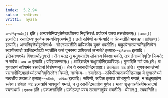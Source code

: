 ```yaml
---
index:  5.2.94
sutra:  रसादिभ्यश्च।
vritti:  nyasa
---
```


`अन्यनिवृत्त्यर्थम्()` इति। अन्यस्येनिप्रभृतेर्मत्वर्थीयस्य निवृत्तिरर्थः प्रयोजनं यस्य तत्तथोक्तम्()। `कथम्()` इत्यादि। रसादिभ्यः पुनर्वचनमन्यनिवृत्त्यर्थम्()। ततो रूपिणी कन्येत्यादि न सिध्यतीति भावऋः। `प्रायिकम्()` इत्यादि। अन्यनिवृत्तेर्बाहुल्येनार्थः--सोऽस्यास्तीति प्रायिकमेव युक्तं भवतीति। 
बाहुल्येनास्यान्यनिवृत्तित्वेन रूपणीत्यादौ क्वचिदन्योऽपि भवतीति कथं पुनरस्य प्रायिकत्वं लभ्यते? इत्याह--`इतिकरणः` इत्यादि। इतिकरणश्चेह विवक्षार्थोऽनुवत्र्ते। तेन यतद्र तु मतुबन्तादेव लोकस्य विवक्षा भवति, तत्र तेनान्यनिवृत्तिः क्रियते; न सर्वत्र। 
`अथ वा` इत्यादि। परिहारान्तरम्()। आदिशब्देन चक्षुरादीन्द्रियपरिग्रहः। गुणादिति गणे पठ()ते। च गुणग्रहणं सर्वेषामेव रसादीनां विशेषणम्()। तेन ये रसनादीन्द्रियग्राह्राः। `तेषामेवायं पाठः` इति। गुणवचनान्तेभ्यो रसनादीन्द्रियग्राह्रेभ्योऽन्यनिवृत्तिरनेन क्रियते, नान्येभ्य-। स्यादेतत्--रूपिणीत्यादावपीन्द्रियग्रह्रा ये गुणास्तेभ्यो मत्वर्थीय उत्पन्न:? इत्याह--`रूपिणो, रूपिकः` इत्यादि। रूपिणी, रूपिक इत्यत्र शोभागुणो गम्यते, न चक्षुग्र्राह्रेण रूपेण। `रसिको नटः` इत्यत्रापि भावगुणो गम्यते, न तु रसनेन्द्रियग्राह्रेण गुणेन। भावाः शृङ्गारवीरबीभत्सादयो रचनाधर्माः।
`एकाचः` इति। एकाक्षरादिति। एकोऽज्? यस्य तस्मान्मतुबेव भवतीति--धीमान्(), स्ववानिति॥
